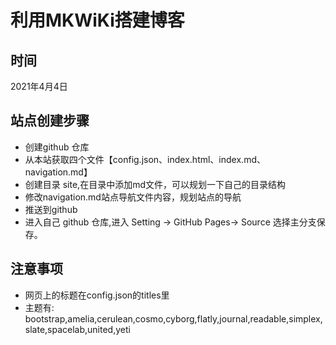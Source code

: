 # 利用MKWiKi搭建博客

## 时间

2021年4月4日

## 站点创建步骤

  * 创建github 仓库
  * 从本站获取四个文件【config.json、index.html、index.md、navigation.md】
  * 创建目录 site,在目录中添加md文件，可以规划一下自己的目录结构
  * 修改navigation.md站点导航文件内容，规划站点的导航
  * 推送到github
  * 进入自己 github 仓库,进入 Setting -> GitHub Pages-> Source 选择主分支保存。


## 注意事项

  * 网页上的标题在config.json的titles里
  * 主题有: bootstrap,amelia,cerulean,cosmo,cyborg,flatly,journal,readable,simplex,slate,spacelab,united,yeti